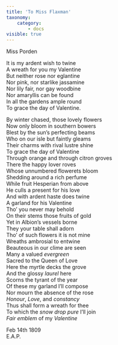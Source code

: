 ```yaml
---
title: 'To Miss Flaxman'
taxonomy:
    category:
        - docs
visible: true
---
```


<div class="author">Miss Porden</div>

It is my ardent wish to twine  
A wreath for you my Valentine  
But neither rose nor eglantine  
Nor pink, nor starlike jassamine  
Nor lily fair, nor gay woodbine  
Nor amaryllis can be found  
In all the gardens ample round  
To grace the day of Valentine.  

By winter chased, those lovely flowers  
Now only bloom in southern bowers  
Blest by the sun’s perfecting beams  
Who on our isle but faintly gleams  
Their charms with rival lustre shine  
To grace the day of Valentine  
Through orange and through citron groves  
There the happy lover roves  
Whose unnumbered flowerets bloom  
Shedding around a rich perfume  
While fruit Hesperian from above  
He culls a present for his love  
And with ardent haste does twine  
A garland for his Valentine  
Tho’ you never may behold  
On their stems those fruits of gold  
Yet in Albion’s vessels borne  
They your table shall adorn  
Tho’ of such flowers it is not mine  
Wreaths ambrosial to entwine  
Beauteous in our clime are seen  
Many a valued *evergreen*  
Sacred to the Queen of Love  
Here the myrtle decks the grove  
And the glossy *laurel* here  
Scorns the tyrant of the year  
Of these my garland I’ll compose  
Nor mourn the absence of the rose  
*Honour*, *Love*, and *constancy*  
Thus shall form a wreath for thee  
To which the *snow drop pure* I’ll join  
*Fair emblem* of my *Valentine*  

Feb 14th 1809  
E.A.P.
